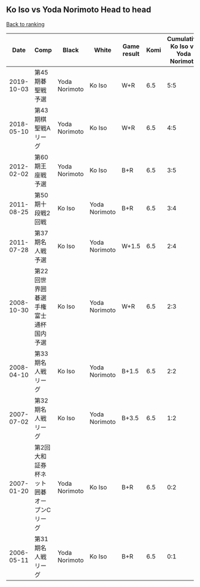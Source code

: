 ## Ko Iso vs Yoda Norimoto Head to head

[Back to ranking](../../index.md)




| **Date** | **Comp** | **Black** | **White** | **Game result** | **Komi** | **Cumulative Ko Iso vs Yoda Norimoto** | **Ko Iso streak** | **Yoda Norimoto streak** | 
| --- | --- | --- | --- | --- | --- | --- | --- | --- |
| 2019-10-03 | 第45期碁聖戦予選 | Yoda Norimoto | Ko Iso | W+R | 6.5 | 5:5 | 2 | 0 | 
| 2018-05-10 | 第43期棋聖戦Aリーグ | Yoda Norimoto | Ko Iso | W+R | 6.5 | 4:5 | 1 | 0 | 
| 2012-02-02 | 第60期王座戦予選 | Yoda Norimoto | Ko Iso | B+R | 6.5 | 3:5 | 0 | 1 | 
| 2011-08-25 | 第50期十段戦2回戦 | Ko Iso | Yoda Norimoto | B+R | 6.5 | 3:4 | 1 | 0 | 
| 2011-07-28 | 第37期名人戦予選 | Ko Iso | Yoda Norimoto | W+1.5 | 6.5 | 2:4 | 0 | 2 | 
| 2008-10-30 | 第22回世界囲碁選手権富士通杯国内予選 | Ko Iso | Yoda Norimoto | W+R | 6.5 | 2:3 | 0 | 1 | 
| 2008-04-10 | 第33期名人戦リーグ | Ko Iso | Yoda Norimoto | B+1.5 | 6.5 | 2:2 | 2 | 0 | 
| 2007-07-02 | 第32期名人戦リーグ | Ko Iso | Yoda Norimoto | B+3.5 | 6.5 | 1:2 | 1 | 0 | 
| 2007-01-20 | 第2回大和証券杯ネット囲碁オープンCリーグ | Yoda Norimoto | Ko Iso | B+R | 6.5 | 0:2 | 0 | 2 | 
| 2006-05-11 | 第31期名人戦リーグ | Yoda Norimoto | Ko Iso | B+R | 6.5 | 0:1 | 0 | 1 |




